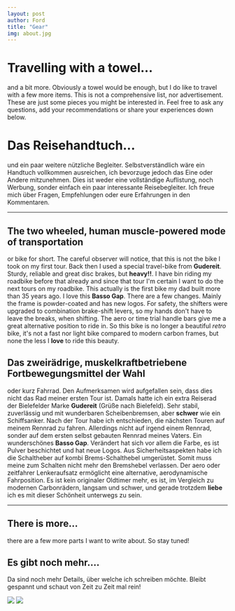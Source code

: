 ```yaml
---
layout: post
author: Ford
title: "Gear"
img: about.jpg
---
```


# Travelling with a towel...
and a bit more. Obviously a towel would be enough, but I do like to travel with a few more items.
This is not a comprehensive list, nor advertisement. These are just some pieces you 
might be interested in. Feel free to ask any questions, add your recommendations or share your experiences
down below.

# Das Reisehandtuch...
und ein paar weitere nützliche Begleiter. Selbstverständlich wäre ein Handtuch 
vollkommen ausreichen, ich bevorzuge jedoch das Eine oder Andere mitzunehmen.
Dies ist weder eine vollständige Auflistung, noch Werbung, sonder einfach ein paar
interessante Reisebegleiter. Ich freue mich über Fragen, Empfehlungen oder eure Erfahrungen in
den Kommentaren. 

---
## The two wheeled, human muscle-powered mode of transportation
 
or bike for short. The careful observer will notice, that this is not the bike
I took on my first tour. Back then I used a special travel-bike from **Gudereit**.
Sturdy, reliable and great disc brakes, but **heavy!!**.
I have bin riding my roadbike before that already and since that tour I'm certain 
I want to do the next tours on my roadbike. This actually is the first bike my dad built 
more than 35 years ago. I love this **Basso Gap**. There are a few changes. Mainly the frame is
powder-coated and has new logos.
For safety, the shifters were upgraded to combination brake-shift levers, so my hands don't have to leave
the breaks, when shifting. The aero or time trial handle bars give me a great alternative position to ride
in. 
So this bike is no longer a beautiful _retro_ bike, it's not a fast nor light bike compared to modern 
carbon frames, but none the less I **love** to ride this beauty.

## Das zweirädrige, muskelkraftbetriebene Fortbewegungsmittel der Wahl
oder kurz Fahrrad. Den Aufmerksamen wird aufgefallen sein, dass dies nicht das Rad
meiner ersten Tour ist. Damals hatte ich ein extra Reiserad der Bielefelder Marke **Gudereit**
(Grüße nach Bielefeld). Sehr stabil, zuverlässig und mit wunderbaren Scheibenbremsen, aber
**schwer** wie ein Schiffsanker.
Nach der Tour habe ich entschieden, die nächsten Touren auf meinem Rennrad zu fahren.
Allerdings nicht auf irgend einem Rennrad, sonder auf dem ersten selbst gebauten Rennrad meines Vaters.
Ein wunderschönes **Basso Gap**. 
Verändert hat sich vor allem die Farbe, es ist Pulver beschichtet und hat neue Logos.
Aus Sicherheitsaspekten habe ich die Schaltheber auf kombi Brems-Schalthebel umgerüstet. Somit muss meine
zum Schalten nicht mehr den Bremshebel verlassen. Der aero oder zeitfahrer Lenkeraufsatz ermöglicht eine
alternative, aerodynamische Fahrposition.
Es ist kein originaler Oldtimer mehr, es ist, im Vergleich zu modernen Carbonrädern, langsam und schwer,
und gerade trotzdem **liebe** ich es mit dieser Schönheit unterwegs zu sein.

---
## There is more...
there are a few more parts I want to write about. So stay tuned!

## Es gibt noch mehr....
Da sind noch mehr Details, über welche ich schreiben möchte. Bleibt gespannt und schaut von Zeit zu Zeit mal rein!

<img src="{{ site.baseurl}}/assets/img/gear/bike1.jpg" class="u-full-width"/>
<img src="{{ site.baseurl}}/assets/img/gear/bike2.jpg" class="u-full-width"/>

